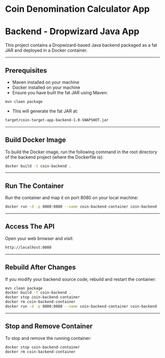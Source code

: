 # Coin Denomination Calculator App

# Backend - Dropwizard Java App

This project contains a Dropwizard-based Java backend packaged as a fat JAR and deployed in a Docker container.

---

## Prerequisites

- Maven installed on your machine
- Docker installed on your machine
- Ensure you have built the fat JAR using Maven:

```bash
mvn clean package
````
- This will generate the fat JAR at:

```bash
target/coin-target-app-backend-1.0-SNAPSHOT.jar
````
---

## Build Docker Image

To build the Docker image, run the following command in the root directory of the backend project (where the Dockerfile is):

```bash
docker build -t coin-backend .
```
---

## Run The Container

Run the container and map it on port 8080 on your local machine:

```bash
docker run -d -p 8080:8080 --name coin-backend-container coin-backend
```

---

## Access The API

Open your web browser and visit:

```bash
http://localhost:8080
```

---

## Rebuild After Changes

If you modify your backend source code, rebuild and restart the container:

```bash
mvn clean package
docker build -t coin-backend .
docker stop coin-backend-container
docker rm coin-backend-container
docker run -d -p 8080:8080 --name coin-backend-container coin-backend
```

---

## Stop and Remove Container

To stop and remove the running container:

```bash
docker stop coin-backend-container
docker rm coin-backend-container
```